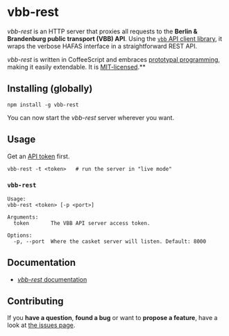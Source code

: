 # vbb-rest

*vbb-rest* is an HTTP server that proxies all requests to the **Berlin & Brandenburg public transport (VBB) API**. Using the [`vbb` API client library](https://github.com/derhuerst/vbb), it wraps the verbose HAFAS interface in a straightforward REST API.

*vbb-rest* is written in CoffeeScript and embraces [prototypal programming](http://davidwalsh.name/javascript-objects-deconstruction#simpler-object-object), making it easily extendable. It is [MIT-licensed](LICENSE).**



## Installing (globally)

```shell
npm install -g vbb-rest
```

You can now start the *vbb-rest* server wherever you want.



## Usage

Get an [API token](http://www.vbb.de/de/article/webservices/schnittstellen-fuer-webentwickler/5070.html#testserver) first.

```shell
vbb-rest -t <token>   # run the server in "live mode"
```


### `vbb-rest`

```
Usage:
vbb-rest <token> [-p <port>]

Arguments:
  token       The VBB API server access token.

Options:
  -p, --port  Where the casket server will listen. Default: 8000
```



## Documentation

- [*vbb-rest* documentation](docs/index.md)



## Contributing

If you **have a question**, **found a bug** or want to **propose a feature**, have a look at [the issues page](https://github.com/derhuerst/vbb-rest/issues).
